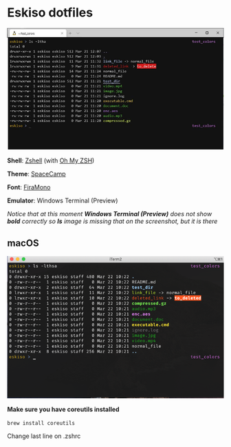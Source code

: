 # Eskiso dotfiles

![Screenshot](media/screenshot.jpg)

**Shell**: [Zshell](https://www.zsh.org/) (with [Oh My ZSH](https://ohmyz.sh/))

**Theme**: [SpaceCamp](https://github.com/jaredgorski/SpaceCamp)

**Font**:  [FiraMono](https://github.com/powerline/fonts/tree/master/FiraMono)

**Emulator**: Windows Terminal (Preview)

*Notice that at this moment **Windows Terminal (Preview)** does not show **bold** correctly so **ls** image is missing that on the screenshot, but it is there*

## macOS

![Screenshot](media/iterm2.png)

**Make sure you have coreutils installed**

`brew install coreutils`

Change last line on .zshrc